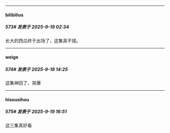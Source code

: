 ﻿
*****

####  bilibilius  
##### 573#       发表于 2025-9-19 02:34

长大的西瓜终于出场了，这集真不错。


*****

####  weige  
##### 574#       发表于 2025-9-19 14:25

这集神回了，哭爆


*****

####  hisousihou  
##### 575#       发表于 2025-9-19 16:51

这三集真好看

